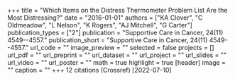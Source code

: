 +++
title = "Which Items on the Distress Thermometer Problem List Are the Most Distressing?"
date = "2016-01-01"
authors = ["KA Clover", "C Oldmeadow", "L Nelson", "K Rogers", "AJ Mitchell", "G Carter"]
publication_types = ["2"]
publication = "Supportive Care in Cancer, 24(11) 4549--4557."
publication_short = "Supportive Care in Cancer, 24(11) 4549--4557."
url_code = ""
image_preview = ""
selected = false
projects = []
url_pdf = ""
url_preprint = ""
url_dataset = ""
url_project = ""
url_slides = ""
url_video = ""
url_poster = ""
math = true
highlight = true
[header]
image = ""
caption = ""
+++
12 citations (Crossref) [2022-07-10]
